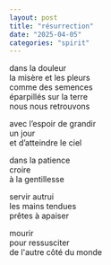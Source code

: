 ```yaml
---
layout: post
title: "résurrection"
date: "2025-04-05"
categories: "spirit"
---
```


dans la douleur  
la misère et les pleurs  
comme des semences  
éparpillés sur la terre  
nous nous retrouvons  

avec l’espoir de grandir  
un jour  
et d’atteindre le ciel  

dans la patience  
croire  
à la gentillesse  

servir autrui  
les mains tendues  
prêtes à apaiser  

mourir  
pour ressusciter  
de l'autre côté du monde  

